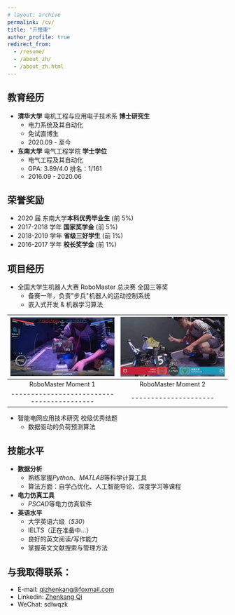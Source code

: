 ```yaml
---
# layout: archive
permalink: /cv/
title: "亓臻康"
author_profile: true
redirect_from:
  - /resume/
  - /about_zh/
  - /about_zh.html
---
```


<!-- {% include base_path %} -->

## 教育经历

- **清华大学** 电机工程与应用电子技术系 **博士研究生**
  - 电力系统及其自动化
  - 免试直博生
  - 2020.09 - 至今
- **东南大学** 电气工程学院 **学士学位**
  - 电气工程及其自动化
  - GPA: 3.89/4.0 排名：1/161
  - 2016.09 - 2020.06

## 荣誉奖励

- 2020 届 东南大学**本科优秀毕业生** (前 5%)
- 2017-2018 学年 **国家奖学金** (前 5%)
- 2018-2019 学年 **省级三好学生** (前 1%)
- 2016-2017 学年 **校长奖学金** (前 1%)

## 项目经历

- 全国大学生机器人大赛 RoboMaster 总决赛 全国三等奖
  - 备赛一年，负责"步兵"机器人的运动控制系统
  - 嵌入式开发 & 机器学习算法

| ![RoboMaster](../images/robomaster02.jpg)  | ![RoboMaster](../images/robomaster01.jpg) |
| :----------------------------------------: | :---------------------------------------: |
|            RoboMaster Moment 1             |            RoboMaster Moment 2            |
| ------------------------------------------ |           ---------------------           |

- 智能电网应用技术研究 校级优秀结题
  - 数据驱动的负荷预测算法

<!-- | ![loadforecasting](../images/loadforecasting01.png) | ![loadforecasting](../images/loadforecasting02.png) |
| :-------------------------------------------------: | :-------------------------------------------------: |
|      Results of Short-Term Load Forecasting 1       |      Results of Short-Term Load Forecasting 2       |
|      -----------------------------------------      |                ---------------------                | -->

## 技能水平

- **数据分析**
  - 熟练掌握*Python*、*MATLAB*等科学计算工具
  - 算法方面：自学凸优化、人工智能导论、深度学习等课程
- **电力仿真工具**
  - *PSCAD*等电力仿真软件
- **英语水平**
  - 大学英语六级（_530_）
  - IELTS（正在准备中…）
  - 良好的英文阅读/写作能力
  - 掌握英文文献搜索与管理方法

## 与我取得联系：

- E-mail: [qizhenkang@foxmail.com](mailto:qizhenkang@foxmail.com)
- Linkedin: [Zhenkang Qi](https://www.linkedin.com/in/qizhenkang/)
- WeChat: sdlwqzk
<!-- - Phone: +86-18801380634 -->
